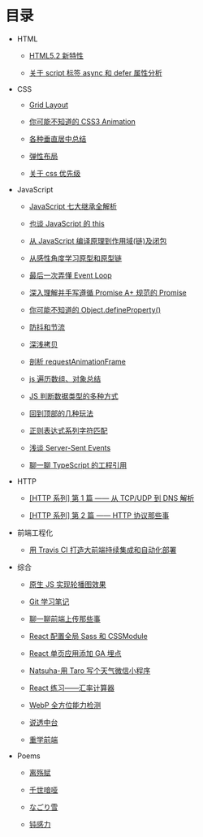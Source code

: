 # 目录

- HTML

  - [HTML5.2 新特性](./HTML/HTML5.2新特性.md)

  - [关于 script 标签 async 和 defer 属性分析](./HTML/关于script标签async和defer属性分析.md)

- CSS

  - [Grid Layout](./CSS/Grid%20Layout.md)

  - [你可能不知道的 CSS3 Animation](./CSS/%E4%BD%A0%E5%8F%AF%E8%83%BD%E4%B8%8D%E7%9F%A5%E9%81%93%E7%9A%84%20CSS3%20Animation.md)

  - [各种垂直居中总结](./CSS/%E5%90%84%E7%A7%8D%E5%9E%82%E7%9B%B4%E5%B1%85%E4%B8%AD%E6%80%BB%E7%BB%93.md)

  - [弹性布局](./CSS/%E5%BC%B9%E6%80%A7%E5%B8%83%E5%B1%80.md)

  - [关于 css 优先级](./CSS/关于css优先级.md)

- JavaScript

  - [JavaScript 七大继承全解析](./JavaScript/JavaScript%20七大继承全解析.md)

  - [也谈 JavaScript 的 this](./JavaScript/也谈%20JavaScript%20的%20this.md)

  - [从 JavaScript 编译原理到作用域(链)及闭包](./JavaScript/从%20JavaScript%20编译原理到作用域(链)及闭包.md)

  - [从感性角度学习原型和原型链](./JavaScript/%E4%BB%8E%E6%84%9F%E6%80%A7%E8%A7%92%E5%BA%A6%E5%AD%A6%E4%B9%A0%E5%8E%9F%E5%9E%8B%E5%92%8C%E5%8E%9F%E5%9E%8B%E9%93%BE.md)

  - [最后一次弄懂 Event Loop](./JavaScript/%E6%9C%80%E5%90%8E%E4%B8%80%E6%AC%A1%E5%BC%84%E6%87%82%20Event%20Loop.md)

  - [深入理解并手写遵循 Promise A+ 规范的 Promise](./JavaScript/%E6%B7%B1%E5%85%A5%E7%90%86%E8%A7%A3%E5%B9%B6%E6%89%8B%E5%86%99%E9%81%B5%E5%BE%AA%20Promise%20A%2B%20%E8%A7%84%E8%8C%83%E7%9A%84%20Promise.md)

  - [你可能不知道的 Object.defineProperty()](<./JavaScript/%E4%BD%A0%E5%8F%AF%E8%83%BD%E4%B8%8D%E7%9F%A5%E9%81%93%E7%9A%84%20Object.defineProperty().md>)

  - [防抖和节流](./JavaScript/%E9%98%B2%E6%8A%96%E5%92%8C%E8%8A%82%E6%B5%81.md)

  - [深浅拷贝](./JavaScript/%E6%B7%B1%E6%B5%85%E6%8B%B7%E8%B4%9D.md)

  - [剖析 requestAnimationFrame](./JavaScript/剖析requestAnimationFrame.md)

  - [js 遍历数组、对象总结](./JavaScript/js遍历数组、对象总结.md)

  - [JS 判断数据类型的多种方式](./JavaScript/JS判断数据类型的多种方式.md)

  - [回到顶部的几种玩法](./JavaScript/回到顶部的几种玩法.md)

  - [正则表达式系列字符匹配](./JavaScript/正则表达式系列字符匹配.md)

  - [浅谈 Server-Sent Events](./JavaScript/浅谈%20Server-Send%20Event.md)

  - [聊一聊 TypeScript 的工程引用](./JavaScript/聊一聊TypeScript的工程引用.md)

- HTTP

  - [[HTTP 系列] 第 1 篇 —— 从 TCP/UDP 到 DNS 解析](./HTTP/%5BHTTP%20系列%5D%20第%201%20篇%20——%20从%20TCP%20UDP%20到%20DNS%20解析.md)

  - [[HTTP 系列] 第 2 篇 —— HTTP 协议那些事](./HTTP/%5BHTTP%20系列%5D%20第%202%20篇%20——%20HTTP%20协议那些事.md)

- 前端工程化

  - [用 Travis CI 打造大前端持续集成和自动化部署](./%E5%89%8D%E7%AB%AF%E5%B7%A5%E7%A8%8B%E5%8C%96/%E7%94%A8%20Travis%20CI%20%E6%89%93%E9%80%A0%E5%A4%A7%E5%89%8D%E7%AB%AF%E6%8C%81%E7%BB%AD%E9%9B%86%E6%88%90%E5%92%8C%E8%87%AA%E5%8A%A8%E5%8C%96%E9%83%A8%E7%BD%B2.md)

- 综合

  - [原生 JS 实现轮播图效果](./综合/原生JS实现轮播图效果.md)

  - [Git 学习笔记](./综合/Git学习笔记.md)

  - [聊一聊前端上传那些事](./综合/聊一聊前端上传那些事.md)

  - [React 配置全局 Sass 和 CSSModule](./综合/React配置全局Sass和CSSModule.md)

  - [React 单页应用添加 GA 埋点](./综合/React单页应用添加GA埋点.md)

  - [Natsuha-用 Taro 写个天气微信小程序](./综合/Natsuha-用Taro写个天气微信小程序.md)

  - [React 练习——汇率计算器](./综合/React练习——汇率计算器.md)

  - [WebP 全方位能力检测](./综合/WebP全方位能力检测.md)

  - [说透中台](./综合/说透中台.md)

  - [重学前端](./综合/重学前端.md)

- Poems

  - [离殇赋](./Poems/离殇赋.md)

  - [千世喑哑](./Poems/千世喑哑.md)

  - [なごり雪](./Poems/なごり雪.md)

  - [钝感力](./Poems/钝感力.md)
